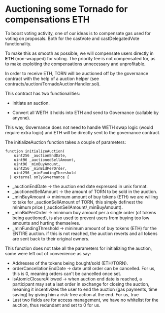# Auctioning some Tornado for compensations ETH

To boost voting activity, one of our ideas is to compensate gas used for voting on proposals.
Both for the castVote and castDelegatedVote functionality.

To make this as smooth as possible, we will compensate users directly in __ETH__ (non-wrapped) for voting.
The priority fee is not compensated for, as to make exploiting the compensations unnecessary and unprofitable.

In order to receive ETH, TORN will be auctioned off by the governance contract with the help of a auction helper 
(see contracts/auction/TornadoAuctionHandler.sol).

This contract has two functionalities:

- Initiate an auction.

- Convert all WETH it holds into ETH and send to Governance (callable by anyone).

This way, Governance does not need to handle WETH swap logic (would require extra logic) and ETH will be directly sent to the governance contract.

The initializeAuction function takes a couple of parameters:

```
function initializeAuction(
    uint256 _auctionEndDate,
    uint96 _auctionedSellAmount,
    uint96 _minBuyAmount,
    uint256 _minBidPerOrder,
    uint256 _minFundingThreshold
  ) external onlyGovernance {
```

- _auctionEndDate -> the auction end date expressed in unix format.
- _auctionedSellAmount -> the amount of TORN to be sold in the auction.
- _minBuyAmount -> minimum amount of buy tokens (ETH) we are willing to take for _auctionSellAmount of TORN, this simply definest the minimum price (_auctionSellAmount/_minBuyAmount).
- _minBidPerOrder -> minimum buy amount per a single order (of tokens being auctioned), is also used to prevent users from buying too low amounts and hurting themselves.
- _minFundingThreshold -> minimum amount of buy tokens (ETH) for the ENTIRE auction. if this is not reached, the auction reverts and all tokens are sent back to their original owners.

This function does not take all the parameters for initializing the auction, some were left out of convenience as say:

- Addresses of the tokens being bought/sold (ETH/TORN).
- orderCancellationEndDate -> date until order can be cancelled. For us, this is 0, meaning orders can't be cancelled once set.
- isAtomicClosureAllowed -> when auction end date is reached, a participant may set a last order in exchange for closing the auction, meaning it incentivizes the user to end the auction (gas payments, time saving) by giving him a risk-free action at the end. For us, true
- Last two fields are for access management, we have no whitelist for the auction, thus redundant and set to 0 for us. 